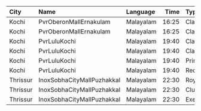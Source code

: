 | City     | Name                       | Language  |  Time | Type        | Price | Capacity | Booked |
| :------- | :------------------------- | :-------- | ----: | :---------- | ----: | -------: | -----: |
| Kochi    | PvrOberonMallErnakulam     | Malayalam | 16:25 | Classic     |  129₹ |       36 |     18 |
| Kochi    | PvrOberonMallErnakulam     | Malayalam | 16:25 | ClassicPlus |  160₹ |       81 |     61 |
| Kochi    | PvrLuluKochi               | Malayalam | 19:40 | Classic     |  110₹ |       39 |     21 |
| Kochi    | PvrLuluKochi               | Malayalam | 19:40 | ClassicPlus |  140₹ |       91 |     69 |
| Kochi    | PvrLuluKochi               | Malayalam | 19:40 | Prime       |  160₹ |       64 |     57 |
| Kochi    | PvrLuluKochi               | Malayalam | 19:40 | Recliner    |  290₹ |        9 |      8 |
| Thrissur | InoxSobhaCityMallPuzhakkal | Malayalam | 22:30 | Royal       |  170₹ |        2 |      0 |
| Thrissur | InoxSobhaCityMallPuzhakkal | Malayalam | 22:30 | Club        |  170₹ |       22 |      0 |
| Thrissur | InoxSobhaCityMallPuzhakkal | Malayalam | 22:30 | Executive   |  130₹ |        9 |      0 |
